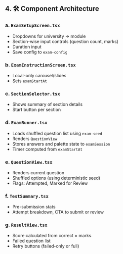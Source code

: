 ## 4. 🛠️ Component Architecture

### a. `ExamSetupScreen.tsx`

- Dropdowns for university → module
- Section-wise input controls (question count, marks)
- Duration input
- Save config to `exam-config`

### b. `ExamInstructionScreen.tsx`

- Local-only carousel/slides
- Sets `examStartAt`

### c. `SectionSelector.tsx`

- Shows summary of section details
- Start button per section

### d. `ExamRunner.tsx`

- Loads shuffled question list using `exam-seed`
- Renders `QuestionView`
- Stores answers and palette state to `examSession`
- Timer computed from `examStartAt`

### e. `QuestionView.tsx`

- Renders current question
- Shuffled options (using deterministic seed)
- Flags: Attempted, Marked for Review

### f. `TestSummary.tsx`

- Pre-submission stats
- Attempt breakdown, CTA to submit or review

### g. `ResultView.tsx`

- Score calculated from correct × marks
- Failed question list
- Retry buttons (failed-only or full)

